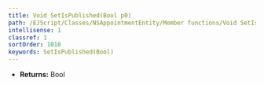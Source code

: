 ```yaml
---
title: Void SetIsPublished(Bool p0)
path: /EJScript/Classes/NSAppointmentEntity/Member functions/Void SetIsPublished(Bool p_0)
intellisense: 1
classref: 1
sortOrder: 1010
keywords: SetIsPublished(Bool)
---
```



* **Returns:** Bool


